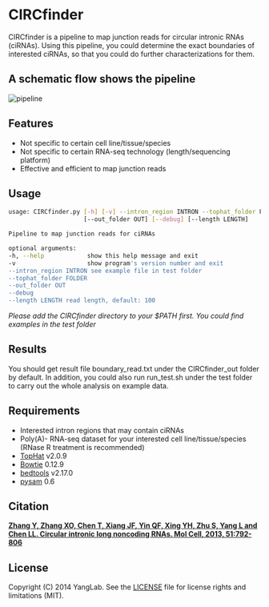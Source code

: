 CIRCfinder
==========

CIRCfinder is a pipeline to map junction reads for circular intronic RNAs
(ciRNAs). Using this pipeline, you could determine the exact boundaries of
interested ciRNAs, so that you could do further characterizations for them.

A schematic flow shows the pipeline
-----------------------------------

![pipeline](http://www.picb.ac.cn/rnomics/data/resources/circfinder.jpg)

Features
--------

* Not specific to certain cell line/tissue/species
* Not specific to certain RNA-seq technology (length/sequencing platform)
* Effective and efficient to map junction reads

Usage
-----

```bash
usage: CIRCfinder.py [-h] [-v] --intron_region INTRON --tophat_folder FOLDER
                     [--out_folder OUT] [--debug] [--length LENGTH]

Pipeline to map junction reads for ciRNAs

optional arguments:
-h, --help            show this help message and exit
-v                    show program's version number and exit
--intron_region INTRON see example file in test folder
--tophat_folder FOLDER
--out_folder OUT
--debug
--length LENGTH read length, default: 100
```
*Please add the CIRCfinder directory to your $PATH first. You could find examples in the test folder*

Results
-------

You should get result file boundary_read.txt under the CIRCfinder_out folder by
default. In addition, you could also run run_test.sh under the test folder to
carry out the whole analysis on example data.

Requirements
------------

* Interested intron regions that may contain ciRNAs
* Poly(A)- RNA-seq dataset for your interested cell line/tissue/species (RNase R treatment is recommended)
* [TopHat](http://ccb.jhu.edu/software/tophat/index.shtml) v2.0.9
* [Bowtie](http://bowtie-bio.sourceforge.net/index.shtml) 0.12.9
* [bedtools](https://github.com/arq5x/bedtools2) v2.17.0
* [pysam](https://github.com/pysam-developers/pysam) 0.6

Citation
--------

**[Zhang Y, Zhang XO, Chen T, Xiang JF, Yin QF, Xing YH, Zhu S, Yang L and Chen LL. Circular intronic long noncoding RNAs. Mol Cell, 2013, 51:792-806](http://www.cell.com/molecular-cell/abstract/S1097-2765%2813%2900590-X)**

License
-------

Copyright (C) 2014 YangLab.
See the [LICENSE](https://github.com/YangLab/CIRCfinder/blob/master/LICENSE)
file for license rights and limitations (MIT).
